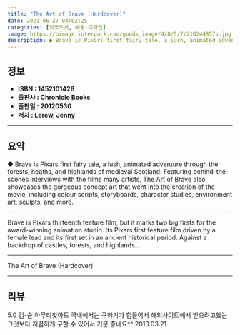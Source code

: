 ```yaml
---
title: "The Art of Brave (Hardcover)"
date: 2021-06-27 04:02:25
categories: [외국도서, 예술-디자인]
image: https://bimage.interpark.com/goods_image/4/8/5/7/210244857s.jpg
description: ● Brave is Pixars first fairy tale, a lush, animated adventure through the forests, heaths, and highlands of medieval Scotland. Featuring behind-the-scenes int
---
```


## **정보**

- **ISBN : 1452101426**
- **출판사 : Chronicle Books**
- **출판일 : 20120530**
- **저자 : Lerew, Jenny**

------



## **요약**

●  Brave is Pixars first fairy tale, a lush, animated adventure through the forests, heaths, and highlands of medieval Scotland. Featuring behind-the-scenes interviews with the films many artists, The Art of Brave also showcases the gorgeous concept art that went into the creation of the movie, including colour scripts, storyboards, character studies, environment art, sculpts, and more.

------

Brave is Pixars thirteenth feature film, but it marks two big firsts for the award-winning animation studio. Its Pixars first feature film driven by a female lead and its first set in an ancient historical period. Against a backdrop of castles, forests, and highlands... 

------


The Art of Brave (Hardcover) 

------


## **리뷰** 

5.0 김-순 아무리찾아도 국내에서는 구하기가 힘들어서 해외사이트에서 받으려고했는 그것보다 저렴하게 구할 수 있어서 기분 좋네요^^ 2013.03.21 <br/>